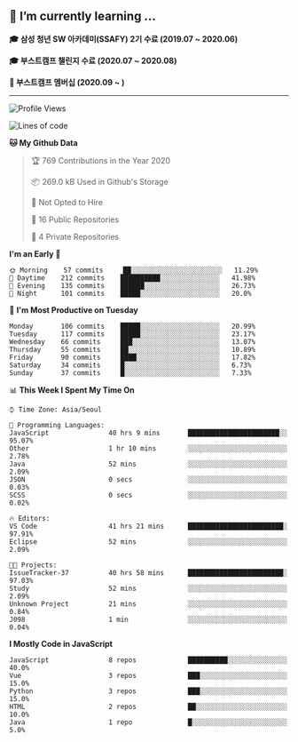 ## 🌱 I’m currently learning ...

**🎓 삼성 청년 SW 아카데미(SSAFY) 2기 수료 (2019.07 ~ 2020.06)**

**🎓 부스트캠프 챌린지 수료 (2020.07 ~ 2020.08)**

**🏃  부스트캠프 멤버십 (2020.09 ~ )**
 
-----

<!--START_SECTION:waka-->
![Profile Views](http://img.shields.io/badge/Profile%20Views-55-blue)

![Lines of code](https://img.shields.io/badge/From%20Hello%20World%20I%27ve%20Written-34.5%20million%20lines%20of%20code-blue)

**🐱 My Github Data** 

> 🏆 769 Contributions in the Year 2020
 > 
> 📦 269.0 kB Used in Github's Storage 
 > 
> 🚫 Not Opted to Hire
 > 
> 📜 16 Public Repositories
 > 
> 🔑 4 Private Repositories 

**I'm an Early 🐤** 

```text
🌞 Morning    57 commits     ██░░░░░░░░░░░░░░░░░░░░░░░   11.29% 
🌆 Daytime    212 commits    ██████████░░░░░░░░░░░░░░░   41.98% 
🌃 Evening    135 commits    ██████░░░░░░░░░░░░░░░░░░░   26.73% 
🌙 Night      101 commits    █████░░░░░░░░░░░░░░░░░░░░   20.0%

```
📅 **I'm Most Productive on Tuesday** 

```text
Monday       106 commits    █████░░░░░░░░░░░░░░░░░░░░   20.99% 
Tuesday      117 commits    █████░░░░░░░░░░░░░░░░░░░░   23.17% 
Wednesday    66 commits     ███░░░░░░░░░░░░░░░░░░░░░░   13.07% 
Thursday     55 commits     ██░░░░░░░░░░░░░░░░░░░░░░░   10.89% 
Friday       90 commits     ████░░░░░░░░░░░░░░░░░░░░░   17.82% 
Saturday     34 commits     █░░░░░░░░░░░░░░░░░░░░░░░░   6.73% 
Sunday       37 commits     █░░░░░░░░░░░░░░░░░░░░░░░░   7.33%

```


📊 **This Week I Spent My Time On** 

```text
⌚︎ Time Zone: Asia/Seoul

💬 Programming Languages: 
JavaScript               40 hrs 9 mins       ███████████████████████░░   95.07% 
Other                    1 hr 10 mins        ░░░░░░░░░░░░░░░░░░░░░░░░░   2.78% 
Java                     52 mins             ░░░░░░░░░░░░░░░░░░░░░░░░░   2.09% 
JSON                     0 secs              ░░░░░░░░░░░░░░░░░░░░░░░░░   0.03% 
SCSS                     0 secs              ░░░░░░░░░░░░░░░░░░░░░░░░░   0.02%

🔥 Editors: 
VS Code                  41 hrs 21 mins      ████████████████████████░   97.91% 
Eclipse                  52 mins             ░░░░░░░░░░░░░░░░░░░░░░░░░   2.09%

🐱‍💻 Projects: 
IssueTracker-37          40 hrs 58 mins      ████████████████████████░   97.03% 
Study                    52 mins             ░░░░░░░░░░░░░░░░░░░░░░░░░   2.09% 
Unknown Project          21 mins             ░░░░░░░░░░░░░░░░░░░░░░░░░   0.84% 
J098                     1 min               ░░░░░░░░░░░░░░░░░░░░░░░░░   0.04%

```

**I Mostly Code in JavaScript** 

```text
JavaScript               8 repos             ██████████░░░░░░░░░░░░░░░   40.0% 
Vue                      3 repos             ███░░░░░░░░░░░░░░░░░░░░░░   15.0% 
Python                   3 repos             ███░░░░░░░░░░░░░░░░░░░░░░   15.0% 
HTML                     2 repos             ██░░░░░░░░░░░░░░░░░░░░░░░   10.0% 
Java                     1 repo              █░░░░░░░░░░░░░░░░░░░░░░░░   5.0%

```



<!--END_SECTION:waka-->
